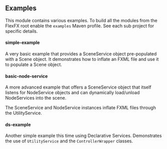 ## Examples
This module contains various examples. To build all the modules from the FlexFX root enable the `examples` Maven profile.
See each sub project for specific details.
#### simple-example
A very basic example that provides a SceneService object pre-populated with a Scene object.
It demonstrates how to inflate an FXML file and use it to populate a Scene object.

#### basic-node-service
A more advanced example that offers a SceneService object that itself listens for NodeService objects and can dynamically load/unload NodeServices into the scene.

The SceneService and NodeService instances inflate FXML files through the UtilityService.

#### ds-example
Another simple example this time using Declarative Services. Demonstrates the use of `UtilityService` and the `ControllerWrapper` classes. 
